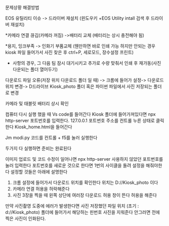 문제상황 해결방법

EOS 유틸리티 이슈
-> 드라이버 재설치
(윈도우키 +EOS Utility intall 검색 후 드라이버 재설치)

*카메라 연결 끊김(카메라 꺼짐)
->배터리 교체 (배터리는 상시 충전해야 됨)

*용지, 잉크부족
-> 인화기 부품교체 (웬만하면 바로 인쇄 가능 하지만 안되는 경우 kiosk 파일 들어가서 사진 찾은 후 ctrl+P, 세로모드, 장수설정 프린트)

* 사항의 경우, 그 다음 팀 잠시 대기시키고 추가로 수량 맞춰서 인쇄 후 재가동(사진 다운되는 폴더 열어두기)

다운로드 파일 오류(저장 위치 다운로드 폴더 일 때)
-> 크롬에 들어가 설정-> 다운로드 위치 변경-> D드라이브 Kiosk_photo 폴더 혹은 파이썬 파일에서 사진 저장되는 폴더로 변경

카메라 및 태블릿 배터리 상시 확인



컴퓨터 다시 실행 했을 때
Vs code를 들어간다
Kiosk 폴더에 들어가져있다면 npx http-server 포트번호를 입력한다. 
127.0.0.1 포트번호 주소를 컨트롤 누른 상태로 클릭한다
Kiosk_home.html을 들어간다

Jm modi.py 코드를 컨트롤 + f5를 눌러 실행한다

두가지 다 실행하면 준비는 완료된다

이미지 업로드 및 코드 수정이 일어나면 npx http-server 사용하지 않았던 포트번호를 눌러 입력한다
포트번호를 새로운 것으로 한다면 1번의 사이클을 돌려 설정을 해줘야한다 설정할 것들은 아래에 설명한다

1. 크롬 설정에 들어가서 다운로드 위치를 확인한다 위치는 D://Kiosk_photo 이다
2. 카메라 연결 허용을 허락해준다 
3. 사진 3장을 찍을 때 왼쪽 상단에 여러장 다운로드 허용 창이 뜬다 허용을 해준다


만약 사진촬영 도중에 에러가 발생한다면 사진 저장했던 파일 위치 (초기 : d://Kiosk_photo) 폴더에 들어가서 해당하는 핀번호 사진을 지워준다 안그러면 전에 찍은 사진이 인화된다.
